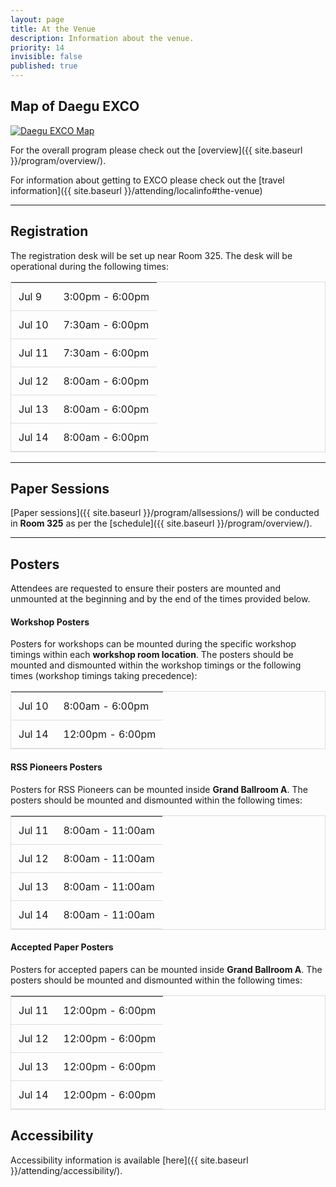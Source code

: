 ```yaml
---
layout: page
title: At the Venue
description: Information about the venue.
priority: 14
invisible: false
published: true
---
```


<style>
#myTable {
  border-collapse: collapse;
  width: 100%;
  border: 1px solid #ddd;
}

#myTable th, #myTable td {
  text-align: left;
  padding: 12px;
}

#myTable tr {
  border-bottom: 1px solid #ddd;
}

#myTable tr.header, #myTable tr:hover {
  background-color: #f1f1f1;
}
</style>


## Map of Daegu EXCO

<div class="venue-map">
  <a href="{{ site.baseurl }}/images/RSS-EXCO-banner.jpg">
     <img src="{{ site.baseurl }}/images/RSS-EXCO.jpg"
     alt="Daegu EXCO Map">
  </a>
</div>

For the overall program please check out the [overview]({{ site.baseurl }}/program/overview/).

For information about getting to EXCO please check out the [travel information]({{ site.baseurl }}/attending/localinfo#the-venue)

<hr>

## Registration

The registration desk will be set up near Room 325. The desk will be operational during the following times:


<table id="myTable">
<tr><td>Jul 9</td>  <td> 3:00pm - 6:00pm</td></tr>
<tr><td>Jul 10</td>  <td> 7:30am - 6:00pm</td></tr>
<tr><td>Jul 11</td>  <td> 7:30am - 6:00pm</td></tr>
<tr><td>Jul 12</td>  <td> 8:00am - 6:00pm</td></tr>
<tr><td>Jul 13</td>  <td> 8:00am - 6:00pm</td></tr>
<tr><td>Jul 14</td>  <td> 8:00am - 6:00pm</td></tr>
</table>


<hr>

## Paper Sessions

[Paper sessions]({{ site.baseurl }}/program/allsessions/) will be conducted in **Room 325** as per the [schedule]({{ site.baseurl }}/program/overview/).

<hr>



## Posters
Attendees are requested to ensure their posters are mounted and unmounted at the beginning and by the end of the times provided below.

#### Workshop Posters
Posters for workshops can be mounted during the specific workshop timings within each **workshop room location**. The posters should be mounted and dismounted within the workshop timings or the following times (workshop timings taking precedence):


<table id="myTable">
<tr><td>Jul 10</td>  <td> 8:00am - 6:00pm</td> </tr>
<tr><td>Jul 14</td>  <td> 12:00pm - 6:00pm</td> </tr>
</table>

#### RSS Pioneers Posters
Posters for RSS Pioneers can be mounted inside **Grand Ballroom A**. The posters should be mounted and dismounted within the following times:


<table id="myTable">
<tr><td>Jul 11</td>  <td> 8:00am - 11:00am</td> </tr>
<tr><td>Jul 12</td>  <td> 8:00am - 11:00am</td> </tr>
<tr><td>Jul 13</td>  <td> 8:00am - 11:00am</td> </tr>
<tr><td>Jul 14</td>  <td> 8:00am - 11:00am</td> </tr>
</table>

#### Accepted Paper Posters
Posters for accepted papers can be mounted inside **Grand Ballroom A**. The posters should be mounted and dismounted within the following times:


<table id="myTable">
<tr><td>Jul 11</td>  <td> 12:00pm - 6:00pm</td> </tr>
<tr><td>Jul 12</td>  <td> 12:00pm - 6:00pm</td> </tr>
<tr><td>Jul 13</td>  <td> 12:00pm - 6:00pm</td> </tr>
<tr><td>Jul 14</td>  <td> 12:00pm - 6:00pm</td> </tr>
</table>


## Accessibility
Accessibility information is available [here]({{ site.baseurl }}/attending/accessibility/).